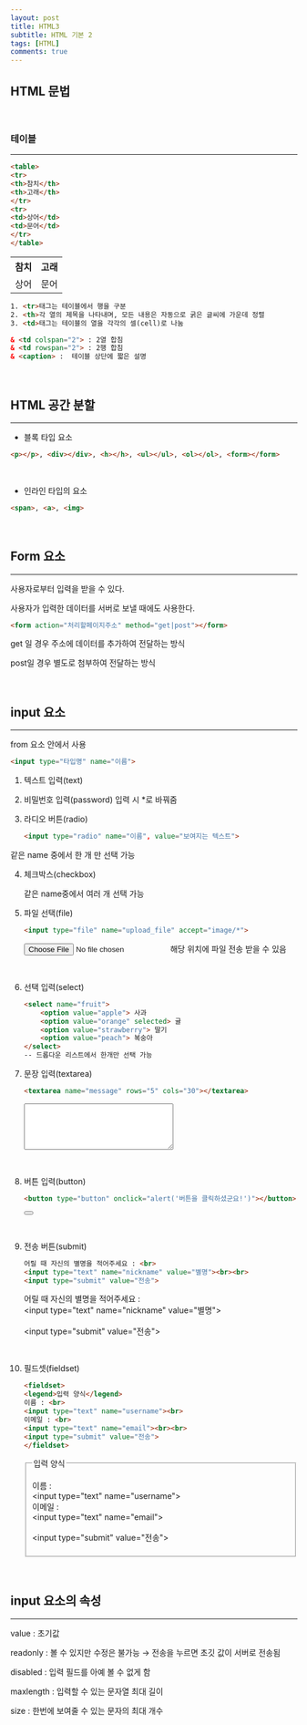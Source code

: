 ```yaml
---
layout: post
title: HTML3
subtitle: HTML 기본 2
tags: [HTML]
comments: true
---
```


## HTML 문법

<br>

### 테이블
---
```html
<table>
<tr>
<th>참치</th>
<th>고래</th>
</tr>
<tr>
<td>상어</td>
<td>문어</td>
</tr>
</table>
```

<table>
<tr>
<th>참치</th>
<th>고래</th>
</tr>
<tr>
<td>상어</td>
<td>문어</td>
</tr>
</table>

```html
1. <tr>태그는 테이블에서 행을 구분
2. <th>각 열의 제목을 나타내며, 모든 내용은 자동으로 굵은 글씨에 가운데 정렬
3. <td>태그는 테이블의 열을 각각의 셀(cell)로 나눔

& <td colspan="2"> : 2열 합침
& <td rowspan="2"> : 2행 합침 
& <caption> :  테이블 상단에 짧은 설명
```

<br>

## HTML 공간 분할
---

- 블록 타입 요소

```html
<p></p>, <div></div>, <h></h>, <ul></ul>, <ol></ol>, <form></form>
```

<br>

- 인라인 타입의 요소
```html
<span>, <a>, <img>
```

<br>

## Form 요소

---

사용자로부터 입력을 받을 수 있다.

사용자가 입력한 데이터를 서버로 보낼 때에도 사용한다.
```html
<form action="처리할페이지주소" method="get|post"></form>
```
get 일 경우 주소에 데이터를 추가하여 전달하는 방식

post일 경우 별도로 첨부하여 전달하는 방식

<br>

## input 요소

---

from 요소 안에서 사용
```html
<input type="타입명" name="이름">
```
1. 텍스트 입력(text)
2. 비밀번호 입력(password)
    입력 시 *로 바꿔줌

3. 라디오 버튼(radio)
    ```html
    <input type="radio" name="이름", value="보여지는 텍스트">
    ```
같은 name 중에서 한 개 만 선택 가능

4. 체크박스(checkbox)

    같은 name중에서 여러 개 선택 가능

5. 파일 선택(file)
    ```html
    <input type="file" name="upload_file" accept="image/*">
    ```
    <input type="file" name="upload_file" accept="image/*">
    해당 위치에 파일 전송 받을 수 있음

<br>

6. 선택 입력(select)

    ```html
    <select name="fruit">
    	<option value="apple"> 사과
    	<option value="orange" selected> 귤
    	<option value="strawberry"> 딸기	
    	<option value="peach"> 복숭아
    </select>
    -- 드롭다운 리스트에서 한개만 선택 가능
    ```

7. 문장 입력(textarea)
    ```html
    <textarea name="message" rows="5" cols="30"></textarea>
    ```
    <textarea name="message" rows="5" cols="30"></textarea>

<br>

8. 버튼 입력(button)
    ```html
    <button type="button" onclick="alert('버튼을 클릭하셨군요!')"></button>
    ```
    <button type="button" onclick="alert('버튼을 클릭하셨군요!')"></button>

<br>

9. 전송 버튼(submit)

    ```html
    어릴 때 자신의 별명을 적어주세요 : <br>
    <input type="text" name="nickname" value="별명"><br><br>
    <input type="submit" value="전송">
    ```
    어릴 때 자신의 별명을 적어주세요 : <br>
    <input type="text" name="nickname" value="별명"><br><br>
    <input type="submit" value="전송">

<br>

10. 필드셋(fieldset)
    ```html
    <fieldset>
    <legend>입력 양식</legend>
    이름 : <br>
    <input type="text" name="username"><br>
    이메일 : <br>
    <input type="text" name="email"><br><br>
    <input type="submit" value="전송">
    </fieldset>
    ```
    <fieldset>

    <legend>입력 양식</legend>

    이름 : <br>
    <input type="text" name="username"><br>
    이메일 : <br>
    <input type="text" name="email"><br><br>
    <input type="submit" value="전송">
    </fieldset>

<br>

## input 요소의 속성

---

value : 초기값

readonly : 볼 수 있지만 수정은 불가능 → 전송을 누르면 초깃 값이 서버로 전송됨

disabled : 입력 필드를 아예 볼 수 없게 함

maxlength : 입력할 수 있는 문자열 최대 길이

size : 한번에 보여줄 수 있는 문자의 최대 개수